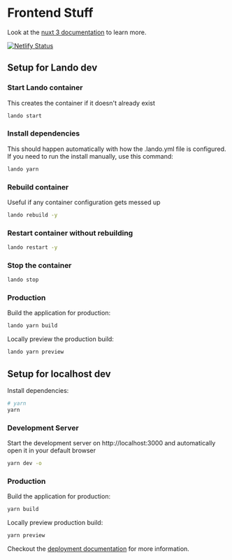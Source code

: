 # Frontend Stuff

Look at the [nuxt 3 documentation](https://v3.nuxtjs.org) to learn more.

[![Netlify Status](https://api.netlify.com/api/v1/badges/d3b6aa90-5dcd-4bcc-8e2f-eeba189f3584/deploy-status)](https://app.netlify.com/sites/fluffy-fox-512437/deploys)

## Setup for Lando dev

### Start Lando container
This creates the container if it doesn't already exist

```bash
lando start
```

### Install dependencies

This should happen automatically with how the .lando.yml file is configured. If you need to run the install manually, use this command:

```bash
lando yarn
```

### Rebuild container

Useful if any container configuration gets messed up

```bash
lando rebuild -y
```

### Restart container without rebuilding

```bash
lando restart -y
```

### Stop the container

```bash
lando stop
```

### Production

Build the application for production:

```bash
lando yarn build
```

Locally preview the production build:

```bash
lando yarn preview
```

## Setup for localhost dev

Install dependencies:

```bash
# yarn
yarn
```

### Development Server

Start the development server on http://localhost:3000 and automatically open it in your default browser

```bash
yarn dev -o
```

### Production

Build the application for production:

```bash
yarn build
```

Locally preview production build:

```bash
yarn preview
```

Checkout the [deployment documentation](https://v3.nuxtjs.org/guide/deploy/presets) for more information.

